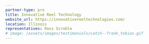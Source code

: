```yaml
---
partner-type: pro
title: Innovative Reel Technology
website_url: https://innovativereeltechnologies.com/
location: Illinois
representatives: Ross Scroble
# image: /assets/images/testimonials/catch--frank_tobias.gif
---
```


